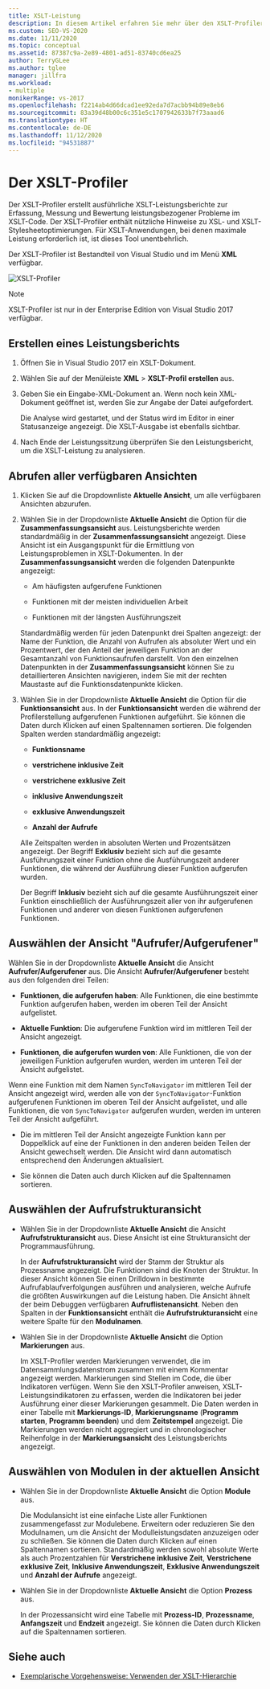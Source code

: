 ```yaml
---
title: XSLT-Leistung
description: In diesem Artikel erfahren Sie mehr über den XSLT-Profiler in Visual Studio, der ausführliche XSLT-Leistungsberichte erstellt, mit denen Sie die Leistung Ihres XSLT-Codes optimieren können.
ms.custom: SEO-VS-2020
ms.date: 11/11/2020
ms.topic: conceptual
ms.assetid: 87387c9a-2e89-4801-ad51-83740cd6ea25
author: TerryGLee
ms.author: tglee
manager: jillfra
ms.workload:
- multiple
monikerRange: vs-2017
ms.openlocfilehash: f2214ab4d66dcad1ee92eda7d7acbb94b89e8eb6
ms.sourcegitcommit: 83a39d48b00c6c351e5c1707942633b7f73aaad6
ms.translationtype: HT
ms.contentlocale: de-DE
ms.lasthandoff: 11/12/2020
ms.locfileid: "94531887"
---
```

# <a name="the-xslt-profiler"></a>Der XSLT-Profiler

Der XSLT-Profiler erstellt ausführliche XSLT-Leistungsberichte zur Erfassung, Messung und Bewertung leistungsbezogener Probleme im XSLT-Code. Der XSLT-Profiler enthält nützliche Hinweise zu XSL- und XSLT-Stylesheetoptimierungen. Für XSLT-Anwendungen, bei denen maximale Leistung erforderlich ist, ist dieses Tool unentbehrlich.

Der XSLT-Profiler ist Bestandteil von Visual Studio und im Menü **XML** verfügbar.

![XSLT-Profiler](../xml-tools/media/profile-xslt-menu.png "Screenshot der XML-Menüelemente in Visual Studio 2017")

> [!NOTE]
> XSLT-Profiler ist nur in der Enterprise Edition von Visual Studio 2017 verfügbar.

## <a name="create-a-performance-report"></a>Erstellen eines Leistungsberichts

1. Öffnen Sie in Visual Studio 2017 ein XSLT-Dokument.

2. Wählen Sie auf der Menüleiste **XML** > **XSLT-Profil erstellen** aus.

3. Geben Sie ein Eingabe-XML-Dokument an. Wenn noch kein XML-Dokument geöffnet ist, werden Sie zur Angabe der Datei aufgefordert.

   Die Analyse wird gestartet, und der Status wird im Editor in einer Statusanzeige angezeigt. Die XSLT-Ausgabe ist ebenfalls sichtbar.

4. Nach Ende der Leistungssitzung überprüfen Sie den Leistungsbericht, um die XSLT-Leistung zu analysieren.

## <a name="get-all-available-views"></a>Abrufen aller verfügbaren Ansichten

1. Klicken Sie auf die Dropdownliste **Aktuelle Ansicht**, um alle verfügbaren Ansichten abzurufen.

2. Wählen Sie in der Dropdownliste **Aktuelle Ansicht** die Option für die **Zusammenfassungsansicht** aus. Leistungsberichte werden standardmäßig in der **Zusammenfassungsansicht** angezeigt. Diese Ansicht ist ein Ausgangspunkt für die Ermittlung von Leistungsproblemen in XSLT-Dokumenten. In der **Zusammenfassungsansicht** werden die folgenden Datenpunkte angezeigt:

   - Am häufigsten aufgerufene Funktionen

   - Funktionen mit der meisten individuellen Arbeit

   - Funktionen mit der längsten Ausführungszeit

   Standardmäßig werden für jeden Datenpunkt drei Spalten angezeigt: der Name der Funktion, die Anzahl von Aufrufen als absoluter Wert und ein Prozentwert, der den Anteil der jeweiligen Funktion an der Gesamtanzahl von Funktionsaufrufen darstellt. Von den einzelnen Datenpunkten in der **Zusammenfassungsansicht** können Sie zu detaillierteren Ansichten navigieren, indem Sie mit der rechten Maustaste auf die Funktionsdatenpunkte klicken.

3. Wählen Sie in der Dropdownliste **Aktuelle Ansicht** die Option für die **Funktionsansicht** aus. In der **Funktionsansicht** werden die während der Profilerstellung aufgerufenen Funktionen aufgeführt. Sie können die Daten durch Klicken auf einen Spaltennamen sortieren. Die folgenden Spalten werden standardmäßig angezeigt:

    - **Funktionsname**

    - **verstrichene inklusive Zeit**

    - **verstrichene exklusive Zeit**

    - **inklusive Anwendungszeit**

    - **exklusive Anwendungszeit**

    - **Anzahl der Aufrufe**

   Alle Zeitspalten werden in absoluten Werten und Prozentsätzen angezeigt. Der Begriff **Exklusiv** bezieht sich auf die gesamte Ausführungszeit einer Funktion ohne die Ausführungszeit anderer Funktionen, die während der Ausführung dieser Funktion aufgerufen wurden.

   Der Begriff **Inklusiv** bezieht sich auf die gesamte Ausführungszeit einer Funktion einschließlich der Ausführungszeit aller von ihr aufgerufenen Funktionen und anderer von diesen Funktionen aufgerufenen Funktionen.

## <a name="select-callercallee-view"></a>Auswählen der Ansicht "Aufrufer/Aufgerufener"

Wählen Sie in der Dropdownliste **Aktuelle Ansicht** die Ansicht **Aufrufer/Aufgerufener** aus. Die Ansicht **Aufrufer/Aufgerufener** besteht aus den folgenden drei Teilen:

- **Funktionen, die aufgerufen haben**: Alle Funktionen, die eine bestimmte Funktion aufgerufen haben, werden im oberen Teil der Ansicht aufgelistet.

- **Aktuelle Funktion**: Die aufgerufene Funktion wird im mittleren Teil der Ansicht angezeigt.

- **Funktionen, die aufgerufen wurden von**: Alle Funktionen, die von der jeweiligen Funktion aufgerufen wurden, werden im unteren Teil der Ansicht aufgelistet.

Wenn eine Funktion mit dem Namen `SyncToNavigator` im mittleren Teil der Ansicht angezeigt wird, werden alle von der `SyncToNavigator`-Funktion aufgerufenen Funktionen im oberen Teil der Ansicht aufgelistet, und alle Funktionen, die von `SyncToNavigator` aufgerufen wurden, werden im unteren Teil der Ansicht aufgeführt.

- Die im mittleren Teil der Ansicht angezeigte Funktion kann per Doppelklick auf eine der Funktionen in den anderen beiden Teilen der Ansicht gewechselt werden. Die Ansicht wird dann automatisch entsprechend den Änderungen aktualisiert.

- Sie können die Daten auch durch Klicken auf die Spaltennamen sortieren.

## <a name="select-call-tree-view"></a>Auswählen der Aufrufstrukturansicht

- Wählen Sie in der Dropdownliste **Aktuelle Ansicht** die Ansicht **Aufrufstrukturansicht** aus. Diese Ansicht ist eine Strukturansicht der Programmausführung.

   In der **Aufrufstrukturansicht** wird der Stamm der Struktur als Prozessname angezeigt. Die Funktionen sind die Knoten der Struktur. In dieser Ansicht können Sie einen Drilldown in bestimmte Aufrufablaufverfolgungen ausführen und analysieren, welche Aufrufe die größten Auswirkungen auf die Leistung haben. Die Ansicht ähnelt der beim Debuggen verfügbaren **Aufruflistenansicht**. Neben den Spalten in der **Funktionsansicht** enthält die **Aufrufstrukturansicht** eine weitere Spalte für den **Modulnamen**.

- Wählen Sie in der Dropdownliste **Aktuelle Ansicht** die Option **Markierungen** aus.

   Im XSLT-Profiler werden Markierungen verwendet, die im Datensammlungsdatenstrom zusammen mit einem Kommentar angezeigt werden. Markierungen sind Stellen im Code, die über Indikatoren verfügen. Wenn Sie den XSLT-Profiler anweisen, XSLT-Leistungsindikatoren zu erfassen, werden die Indikatoren bei jeder Ausführung einer dieser Markierungen gesammelt. Die Daten werden in einer Tabelle mit **Markierungs-ID**, **Markierungsname** (**Programm starten**, **Programm beenden**) und dem **Zeitstempel** angezeigt. Die Markierungen werden nicht aggregiert und in chronologischer Reihenfolge in der **Markierungsansicht** des Leistungsberichts angezeigt.

## <a name="select-modules-in-the-current-view"></a>Auswählen von Modulen in der aktuellen Ansicht

- Wählen Sie in der Dropdownliste **Aktuelle Ansicht** die Option **Module** aus.

   Die Modulansicht ist eine einfache Liste aller Funktionen zusammengefasst zur Modulebene. Erweitern oder reduzieren Sie den Modulnamen, um die Ansicht der Modulleistungsdaten anzuzeigen oder zu schließen. Sie können die Daten durch Klicken auf einen Spaltennamen sortieren. Standardmäßig werden sowohl absolute Werte als auch Prozentzahlen für **Verstrichene inklusive Zeit**, **Verstrichene exklusive Zeit**, **Inklusive Anwendungszeit**, **Exklusive Anwendungszeit** und **Anzahl der Aufrufe** angezeigt.

- Wählen Sie in der Dropdownliste **Aktuelle Ansicht** die Option **Prozess** aus.

   In der Prozessansicht wird eine Tabelle mit **Prozess-ID**, **Prozessname**, **Anfangszeit** und **Endzeit** angezeigt. Sie können die Daten durch Klicken auf die Spaltennamen sortieren.

## <a name="see-also"></a>Siehe auch

- [Exemplarische Vorgehensweise: Verwenden der XSLT-Hierarchie](../xml-tools/walkthrough-using-xslt-hierarchy.md)
